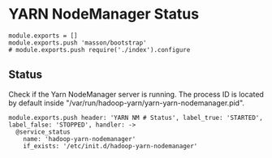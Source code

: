 
# YARN NodeManager Status

    module.exports = []
    module.exports.push 'masson/bootstrap'
    # module.exports.push require('./index').configure

## Status

Check if the Yarn NodeManager server is running. The process ID is located by
default inside "/var/run/hadoop-yarn/yarn-yarn-nodemanager.pid".

    module.exports.push header: 'YARN NM # Status', label_true: 'STARTED', label_false: 'STOPPED', handler: ->
      @service_status
        name: 'hadoop-yarn-nodemanager'
        if_exists: '/etc/init.d/hadoop-yarn-nodemanager'
